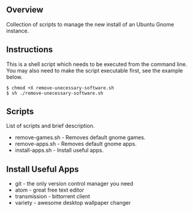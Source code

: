 ## Overview

Collection of scripts to manage the new install of an Ubuntu Gnome instance.  

## Instructions

This is a shell script which needs to be executed from the command line. You may also need to make the script executable first, see the example below.

```
$ chmod +X remove-unecessary-software.sh
$ sh ./remove-unecessary-software.sh
```

## Scripts

List of scripts and brief description.  
* remove-games.sh - Removes default gnome games.
* remove-apps.sh - Removes default gnome apps.
* install-apps.sh - Install useful apps.

## Install Useful Apps

* git - the only version control manager you need
* atom - great free text editor
* transmission - bittorrent client
* variety - awesome desktop wallpaper changer

